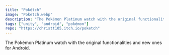 ```yaml
---
title: "Pokétch"
image: "Poketch.webp"
description: "The Pokémon Platinum watch with the original functionalities and new ones for Android"
tags: ["unity", "android", "pokémon"]
repo: "https://christt105.itch.io/poketch"
---
```

The Pokémon Platinum watch with the original functionalities and new ones for Android.

